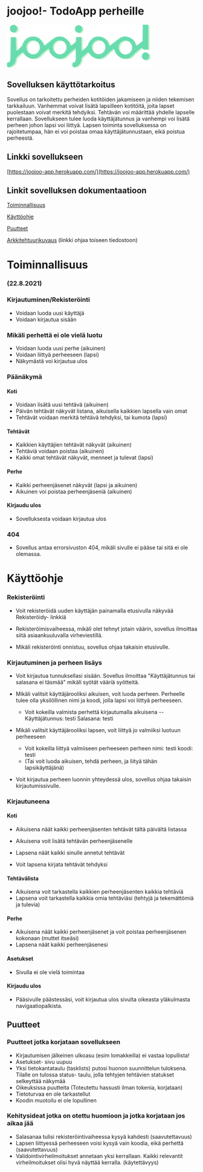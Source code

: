 # joojoo!- TodoApp perheille

![sovelluksen logo](https://raw.githubusercontent.com/nothros/ToDoApp-for-families/main/dokumentaatio/logo2.png)

## Sovelluksen käyttötarkoitus

Sovellus on tarkoitettu perheiden kotitöiden jakamiseen ja niiden tekemisen tarkkailuun. Vanhemmat voivat lisätä lapsilleen kotitöitä, 
joita lapset puolestaan voivat merkitä tehdyiksi. Tehtävän voi määrittää yhdelle lapselle kerrallaan. Sovellukseen tulee luoda käyttäjätunnus
ja vanhempi voi lisätä perheen johon lapsi voi liittyä. Lapsen toiminta sovelluksessa on rajoitetumpaa, hän ei voi poistaa omaa käyttäjätunnustaan, eikä poistua perheestä.


## Linkki sovellukseen
[https://joojoo-app.herokuapp.com/](https://joojoo-app.herokuapp.com/)


## Linkit sovelluksen dokumentaatioon


[Toiminnallisuus](#toiminnallisuus)

[Käyttöohje](#käyttöohje)

[Puutteet](#puutteet)

[Arkkitehtuurikuvaus](https://github.com/nothros/ToDoApp-for-families/blob/main/dokumentaatio/arkkitehtuuri.md) (linkki ohjaa toiseen tiedostoon)


# Toiminnallisuus
### (22.8.2021)

### Kirjautuminen/Rekisteröinti
- Voidaan luoda uusi käyttäjä
- Voidaan kirjautua sisään
### Mikäli perhettä ei ole vielä luotu
- Voidaan luoda uusi perhe (aikuinen)
- Voidaan liittyä perheeseen (lapsi)
- Näkymästä voi kirjautua ulos
### Päänäkymä 
#### Koti
- Voidaan lisätä uusi tehtävä (aikuinen) 
- Päivän tehtävät näkyvät listana, aikuisella kaikkien lapsella vain omat
- Tehtävät voidaan merkitä tehtävä tehdyksi, tai kumota (lapsi)
#### Tehtävät
- Kaikkien käyttäjien tehtävät näkyvät (aikuinen)
- Tehtäviä voidaan poistaa (aikuinen)
- Kaikki omat tehtävät näkyvät, menneet ja tulevat (lapsi)
#### Perhe
- Kaikki perheenjäsenet näkyvät (lapsi ja aikuinen)
- Aikuinen voi poistaa perheenjäseniä (aikuinen)
#### Kirjaudu ulos 
- Sovelluksesta voidaan kirjautua ulos
### 404
- Sovellus antaa errorsivuston 404,  mikäli sivulle ei pääse tai sitä ei ole olemassa.


# Käyttöohje
### Rekisteröinti
- Voit rekisteröidä uuden käyttäjän painamalla etusivulla näkyvää Rekisteröidy- linkkiä

- Rekisteröimisvaiheessa, mikäli olet tehnyt jotain väärin, sovellus ilmoittaa siitä asiaankuuluvalla virheviestillä.
- Mikäli rekisteröinti onnistuu, sovellus ohjaa takaisin etusivulle.

### Kirjautuminen ja perheen lisäys
- Voit kirjautua tunnuksellasi sisään. Sovellus ilmoittaa "Käyttäjätunnus tai salasana ei täsmää" mikäli syötät vääriä syötteitä.

- Mikäli valitsit käyttäjärooliksi aikuisen, voit luoda perheen. Perheelle tulee olla yksilöllinen nimi ja koodi, jolla lapsi voi liittyä perheeseen.
  - Voit kokeilla valmista perhettä kirjautumalla aikuisena
  -- Käyttäjätunnus: testi Salasana: testi
  
- Mikäli valitsit käyttäjärooliksi lapsen, voit liittyä jo valmiiksi luotuun perheeseen 
  - Voit kokeilla liittyä valmiiseen perheeseen perheen nimi: testi koodi: testi
  - (Tai voit luoda aikuisen, tehdä perheen, ja liityä tähän lapsikäyttäjänä)

- Voit kirjautua perheen luonnin yhteydessä ulos, sovellus ohjaa takaisin kirjautumissivulle.
### Kirjautuneena

#### Koti
- Aikuisena näät kaikki perheenjäsenten tehtävät tältä päivältä listassa
- Aikuisena voit lisätä tehtävän perheenjäsenelle

- Lapsena näät kaikki sinulle annetut tehtävät
- Voit lapsena kirjata tehtävät tehdyksi

#### Tehtävälista
- Aikuisena voit tarkastella kaikkien perheenjäsenten kaikkia tehtäviä
- Lapsena voit tarkastella kaikkia omia tehtäviäsi (tehtyjä ja tekemättömiä ja tulevia)

#### Perhe
- Aikuisena näät kaikki perheenjäsenet ja voit poistaa perheenjäsenen kokonaan (muttet itseäsi)
- Lapsena näät kaikki perheenjäsenesi

#### Asetukset
- Sivulla ei ole vielä toimintaa

#### Kirjaudu ulos 
- Pääsivulle päästessäsi, voit kirjautua ulos sivulta oikeasta yläkulmasta navigaatiopalkista.


## Puutteet

### Puutteet jotka korjataan sovellukseen
- Kirjautumisen jälkeinen ulkoasu (esim lomakkeilla) ei vastaa lopullista!
- Asetukset- sivu uupuu
- Yksi tietokantataulu (tasklists) putosi huonon suunnittelun tuloksena. Tilalle on tulossa status- taulu, jolla tehtyjen tehtävien statukset selkeyttää näkymää
- Oikeuksissa puutteita (Toteutettu hassusti ilman tokenia, korjataan)
- Tietoturvaa en ole tarkastellut
- Koodin muotoilu ei ole lopullinen

### Kehitysideat jotka on otettu huomioon ja jotka korjataan jos aikaa jää
- Salasanaa tulisi rekisteröintivaiheessa kysyä kahdesti (saavutettavuus)
- Lapsen liittyessä perheeseen voisi kysyä vain koodia, eikä perhettä (saavutettavuus)
- Validointivirheilmoitukset annetaan yksi kerrallaan. Kaikki relevantit virheilmoitukset olisi hyvä näyttää kerralla. (käytettävyys)
